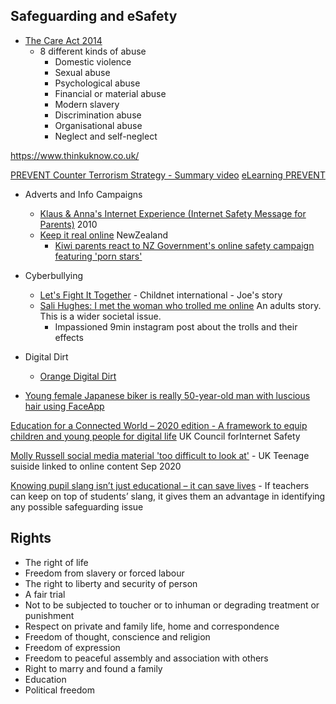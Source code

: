 Safeguarding and eSafety
------------------------

* [The Care Act 2014](https://www.legislation.gov.uk/ukpga/2014/23/contents/enacted/data.htm)
    * 8 different kinds of abuse
        * Domestic violence
        * Sexual abuse
        * Psychological abuse
        * Financial or material abuse
        * Modern slavery
        * Discrimination abuse
        * Organisational abuse
        * Neglect and self-neglect

https://www.thinkuknow.co.uk/

[PREVENT Counter Terrorism Strategy - Summary video](https://www.youtube.com/watch?v=kAFJhn9b0mQ)
[eLearning PREVENT](https://www.elearning.prevent.homeoffice.gov.uk)


* Adverts and Info Campaigns
    * [Klaus & Anna's Internet Experience (Internet Safety Message for Parents)](https://www.youtube.com/watch?v=PKUaIDPAFQY) 2010
    * [Keep it real online](https://www.keepitrealonline.govt.nz/) NewZealand
        * [Kiwi parents react to NZ Government's online safety campaign featuring 'porn stars'](https://www.thehits.co.nz/the-latest/kiwi-parents-react-to-nz-governments-online-safety-campaign-featuring-porn-stars/)


* Cyberbullying
    * [Let's Fight It Together](https://www.youtube.com/watch?v=dubA2vhIlrg) - Childnet international - Joe's story
    * [Sali Hughes: I met the woman who trolled me online](https://www.bbc.co.uk/news/uk-54421632) An adults story. This is a wider societal issue.
        * Impassioned 9min instagram post about the trolls and their effects

* Digital Dirt
    * [Orange Digital Dirt](https://www.youtube.com/watch?v=JJfw3xt4emY)

* [Young female Japanese biker is really 50-year-old man with luscious hair using FaceApp](https://mothership.sg/2021/03/japanese-biker-actually-man/)

[Education for a Connected World – 2020 edition - A framework to equip children and young people for digital life](https://assets.publishing.service.gov.uk/government/uploads/system/uploads/attachment_data/file/896323/UKCIS_Education_for_a_Connected_World_.pdf) UK Council forInternet Safety

[Molly Russell social media material 'too difficult to look at'](https://www.bbc.co.uk/news/uk-england-london-54307976) - UK Teenage suiside linked to online content Sep 2020

[Knowing pupil slang isn’t just educational – it can save lives](https://www.tes.com/magazine/article/knowing-pupil-slang-isnt-just-educational-it-can-save-lives) - If teachers can keep on top of students’ slang, it gives them an advantage in identifying any possible safeguarding issue

Rights
------

* The right of life
* Freedom from slavery or forced labour
* The right to liberty and security of person
* A fair trial
* Not to be subjected to toucher or to inhuman or degrading treatment or punishment
* Respect on private and family life, home and correspondence
* Freedom of thought, conscience and religion
* Freedom of expression
* Freedom to peaceful assembly and association with others
* Right to marry and found a family
* Education
* Political freedom